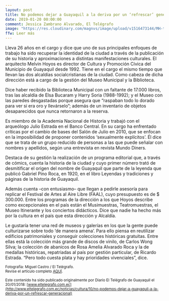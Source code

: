 ```yaml
---
layout: post
title: No podemos dejar a Guayaquil a la deriva por un ‘refrescar’ generacional
date: 2019-01-20 00:00:00
comment: Jessica Zambrano Alvarado, El Telégrafo
image: "https://res.cloudinary.com/magnvs/image/upload/v1516473144/MH-telegrafo_bwhvor.jpg"
ffw: Leer más
---  
```


Lleva 26 años en el cargo y dice que uno de sus principales enfoques de trabajo ha sido recuperar la identidad de la ciudad a través de la publicación de su historia y aproximaciones a distintas manifestaciones culturales. El arquitecto Melvin Hoyos es director de Cultura y Promoción Cívica del Municipio de Guayaquil desde 1992. Tiene en el cargo el mismo tiempo que llevan las dos alcaldías socialcristianas de la ciudad. Como cabeza de dicha dirección está a cargo de la gestión del Museo Municipal y la Biblioteca.  

Dice haber recibido la Biblioteca Municipal con un faltante de 17.000 libros, tras las alcaldía de Elsa Bucaram y Harry Soria (1988-1992); y el Museo con las paredes desgastadas porque asegura que “raspaban todo lo dorado para ver si era oro y llevárselo”; además de un inventario de objetos desaparecidos que nunca retornaron a la reserva.  

Es miembro de la Academia Nacional de Historia y trabajó con el arqueólogo Julio Estrada en el Banco Central. En su cargo ha enfrentado críticas por el cambio de bases del Salón de Julio en 2010, que se enfocan en la imposibilidad de proponer contenidos ‘sexualmente explícitos’. Él dice que se trata de un grupo reducido de personas a las que puede señalar con nombres y apellidos, según una entrevista en revista Mundo Diners.  

Destaca de su gestión la realización de un programa editorial que, a través de cómics, cuenta la historia de la ciudad y cuyo primer número  trató de desmitificar el origen del nombre de Guayaquil que parte de la leyenda que publicó Gabriel Pino Roca, en 1920, en el libro Leyendas y tradiciones y páginas de la historia de Guayaquil.  

Además cuenta –con entusiasmo– que llegan a pedirle asesoría para replicar el Festival de Artes al Aire Libre (FAAL), cuyo presupuesto es de $ 300.000. Entre los programas de la dirección a los que Hoyos describe como excepcionales en el país están el Musimuestras, Teatromuestras, el Museo Itinerante y los conciertos didácticos. Dice que nadie ha hecho más por la cultura en el país que esta dirección y Alcaldía.  

Le gustaría tener una red de museos y galerías en los que la gente puede culturizarse sobre todo ‘de manera amena’. Para ello piensa en reutilizar edificios patrimoniales y conseguir colecciones históricas gratuitas. Entre ellas está la colección más grande de discos de vinilo, de Carlos Wong Silva; la colección de abanicos de Rosa Amelia Alvarado Roca y la de medallas históricas, repatriadas al país por gestión particular, de Ricardo Estrada. “Pero todo cuesta plata y hay prioridades vivenciales”, dice.

<small>Fotografía: Miguel Castro / El Telégrafo.<br/>
Revise el artículo completo [AQUÍ](http://tinyurl.com/y8n7cywk).</small>

<small>Este contenido ha sido publicado originalmente por Diario El Telégrafo de Guayaquil el 20/01/2018: [www.eltelegrafo.com.ec](http://www.eltelegrafo.com.ec/noticias/cultura/10/no-podemos-dejar-a-guayaquil-a-la-deriva-por-un-refrescar-generacional)</small>

